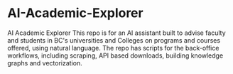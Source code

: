 # AI-Academic-Explorer
AI Academic Explorer 
This repo is for an AI assistant built to advise faculty and students in BC's universities and Colleges on programs and courses offered, using natural language.
The repo has scripts for the back-office workflows, including scraping, API based downloads, building knowledge graphs and vectorization.
